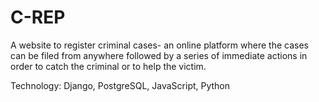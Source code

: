 # C-REP

A website to register criminal cases- an online platform where the cases
can be filed from anywhere followed by a series of immediate actions in
order to catch the criminal or to help the victim.


Technology: Django, PostgreSQL, JavaScript, Python
